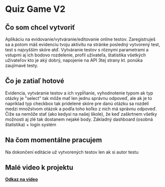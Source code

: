 # Quiz Game V2

## Čo som chcel vytvoriť
Aplikáciu na evidovanie/vytváranie/editovanie online testov. Zaregistruješ sa a potom máš evidenciu tvoju aktivitu na stránke posledný vytvorený test, test s najvyšším skóre atď. Vytváranie testov s rôznymi parametrami a vstupmi aj ich bodovo rozdelenie, profil užívateľa, štatistika všetkých užívateľov kto je aký dobrý, napojenie na API 3tej strany kt. ponúka zaujímavé testy.

## Čo je zatiaľ hotové
Evidencia, vytváranie testov a ich vypĺňanie, vyhodnotenie typom ak typ otázky je "select" tak môže mať len jednu správnu odpoveď, ale ak je to napríklad typ checkbox tak pridelené skóre pre danú otázku sa rozdelí medzi množstvom otázok a podľa toho koľko z nich má správnu odpoveď. Čiže sa nemôže stať (ako kedysi na našej škole), že keď zaškrtnem všetky možnosti aj zlé tak dostanem nejaké body. Základný dashboard (osobná štatistika) + login systém

## Na čom momentálne pracujem
Na dokončení editácie už vytvorených testov len ak si autor testu

## Malé video k projektu
**[Odkaz na video](https://drive.google.com/drive/folders/1FzPYpKg9ivi6aB7KHwdy9mBMLd43GZqY?usp=sharing)**
